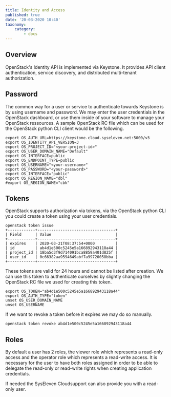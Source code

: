 ```yaml
---
title: Identity and Access
published: true
date: '20-03-2020 10:40'
taxonomy:
    category:
        - docs
---
```


## Overview

OpenStack's Identity API is implemented via Keystone. It provides API client authentication, service discovery, and distributed multi-tenant authorization.

## Password

The common way for a user or service to authenticate towards Keystone is by using username and password. We may enter the user credentials in the OpenStack dashboard, or use them inside of your software to manage your OpenStack ressources. A sample OpenStack RC file which can be used for the OpenStack python CLI client would be the following.

```shell
export OS_AUTH_URL=https://keystone.cloud.syseleven.net:5000/v3
export OS_IDENTITY_API_VERSION=3
export OS_PROJECT_ID="<your-project-id>"
export OS_USER_DOMAIN_NAME="Default"
export OS_INTERFACE=public
export OS_ENDPOINT_TYPE=public
export OS_USERNAME="<your-username>"
export OS_PASSWORD="<your-password>"
export OS_INTERFACE="public"
export OS_REGION_NAME="dbl"
#export OS_REGION_NAME="cbk"
```

## Tokens

OpenStack supports authorization via tokens, via the OpenStack python CLI you could create a token using your user credentials.

```shell
openstack token issue
+------------+----------------------------------+
| Field      | Value                            |
+------------+----------------------------------+
| expires    | 2020-03-21T08:37:54+0000         |
| id         | ab4d1e500c5245e5a166892943118a44 |
| project_id | 18ba5d3f9d714091bca8859a401d825f |
| user_id    | 0c66382aa9594649abf7a99720058bba |
+------------+----------------------------------+
```

These tokens are valid for 24 hours and cannot be listed after creation. We can use this token to authenticate ourselves by slightly changing the OpenStack RC file we used for creating this token.

```shell
export OS_TOKEN="ab4d1e500c5245e5a166892943118a44"
export OS_AUTH_TYPE="token"
unset OS_USER_DOMAIN_NAME
unset OS_USERNAME
```

If we want to revoke a token before it expires we may do so manually.

```shell
openstack token revoke ab4d1e500c5245e5a166892943118a44
```

## Roles

By default a user has 2 roles, the viewer role which represents a read-only access and the operator role which represents a read-write access. It is necessary for the user to have both roles assigned in order to be able to delegate the read-only or read-write rights when creating application credentials.

If needed the SysEleven Cloudsupport can also provide you with a read-only user.

